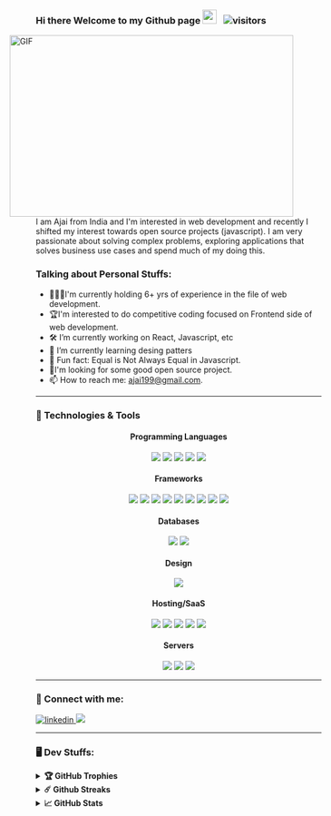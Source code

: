 ### Hi there Welcome to my Github page <img src="https://media.giphy.com/media/hvRJCLFzcasrR4ia7z/giphy.gif" width="25px"> &nbsp; ![visitors](https://visitor-badge.laobi.icu/badge?page_id=ajai-sandy)

<img align="right" alt="GIF" src="https://i.ibb.co/QMLyw1x/code.gif" width="500" height="320" style="vertical-align:middle;margin:0px 50px"/>
I am Ajai from India and I'm interested in web development and recently I shifted my interest towards open source projects (javascript). I am very passionate about solving complex problems, exploring applications that solves business use cases and spend much of my doing this.

### Talking about Personal Stuffs:

- 👨🏽‍💻I'm currently holding 6+ yrs of experience in the file of web development.
- 🏆I'm interested to do competitive coding focused on Frontend side of web development.
- 🛠 I’m currently working on React, Javascript, etc
- 🚀 I’m currently learning desing patters
- 👾 Fun fact: Equal is Not Always Equal in Javascript.
- 🍕I'm looking for some good open source project.
- 📫 How to reach me: ajai199@gmail.com.

---

### 🔧 Technologies & Tools

<div align="center">
<h4>Programming Languages</h4>
    <img src="https://img.shields.io/badge/javascript%20-%23323330.svg?&style=for-the-badge&logo=javascript&logoColor=%23F7DF1E" />
    <img src="https://img.shields.io/badge/html5%20-%23E34F26.svg?&style=for-the-badge&logo=html5&logoColor=white" />
    <img src="https://img.shields.io/badge/css3%20-%231572B6.svg?&style=for-the-badge&logo=css3&logoColor=white" />
    <img src="https://img.shields.io/badge/node.js%20-%2343853D.svg?&style=for-the-badge&logo=node.js&logoColor=white" />
    <img src="https://img.shields.io/badge/php-%23777BB4.svg?&style=for-the-badge&logo=php&logoColor=white" />
<h4>Frameworks</h4>
    <img src="https://img.shields.io/badge/react%20-%2320232a.svg?&style=for-the-badge&logo=react&logoColor=%2361DAFB" />
    <img src="https://img.shields.io/badge/react_native%20-%2320232a.svg?&style=for-the-badge&logo=react&logoColor=%2361DAFB"/>
    <img src="https://img.shields.io/badge/redux%20-%23593d88.svg?&style=for-the-badge&logo=redux&logoColor=white"/>
    <img src="https://img.shields.io/badge/SASS%20-hotpink.svg?&style=for-the-badge&logo=SASS&logoColor=white"/>
    <img src="https://img.shields.io/badge/angular.js%20-%23E23237.svg?&style=for-the-badge&logo=angularjs&logoColor=white"/>
    <img src="https://img.shields.io/badge/express.js%20-%23404d59.svg?&style=for-the-badge"/>
    <img src="https://img.shields.io/badge/webpack%20-%238DD6F9.svg?&style=for-the-badge&logo=webpack&logoColor=black" />
    <img src="https://img.shields.io/badge/bootstrap%20-%23563D7C.svg?&style=for-the-badge&logo=bootstrap&logoColor=white"/>
    <img src="https://img.shields.io/badge/material%20ui%20-%230081CB.svg?&style=for-the-badge&logo=material-ui&logoColor=white"/>
<h4>Databases</h4>
    <img src="https://img.shields.io/badge/mysql-%2300f.svg?&style=for-the-badge&logo=mysql&logoColor=white" />
    <img src="https://img.shields.io/badge/MongoDB-%234ea94b.svg?&style=for-the-badge&logo=mongodb&logoColor=white" />
<h4>Design</h4>
    <img src="https://img.shields.io/badge/markdown-%23000000.svg?&style=for-the-badge&logo=markdown&logoColor=white"/>
<h4>Hosting/SaaS</h4>
    <img src="https://img.shields.io/badge/DigitalOcean-%230167ff.svg?&style=for-the-badge&logo=digitalOcean&logoColor=white"/>
    <img src="https://img.shields.io/badge/AWS%20-%23FF9900.svg?&style=for-the-badge&logo=amazon-aws&logoColor=white"/>
    <img src="https://img.shields.io/badge/Google%20Cloud%20-%234285F4.svg?&style=for-the-badge&logo=google-cloud&logoColor=white"/>
    <img src="https://img.shields.io/badge/azure%20-%230072C6.svg?&style=for-the-badge&logo=azure-devops&logoColor=white"/>
    <img src="https://img.shields.io/badge/heroku%20-%23430098.svg?&style=for-the-badge&logo=heroku&logoColor=white" />
<h4>Servers</h4>
    <img src="https://img.shields.io/badge/nginx%20-%23009639.svg?&style=for-the-badge&logo=nginx&logoColor=white"/>
    <img src="https://img.shields.io/badge/apache%20-%23D42029.svg?&style=for-the-badge&logo=apache&logoColor=white"/>
    <img src="https://img.shields.io/badge/jenkins%20-%232C5263.svg?&style=for-the-badge&logo=jenkins&logoColor=white"/>
</div>

---
### 📩 Connect with me:

<div>
  <a href="https://www.linkedin.com/in/ajaisandy/">
    <img alt="linkedin" src="https://img.shields.io/badge/LinkedIn-0e76a8?logo=linkedin&logoColor=white&style=for-the-badge"/>
   </a> 
  <a href="https://medium.com/@ajaisandy">
   <img src="https://img.shields.io/badge/medium-%2312100E.svg?&style=for-the-badge&logo=medium&logoColor=white" />
  </a>
</div>

---

### 🖥️ Dev Stuffs:

<details>	
  <summary><b>🏆 GitHub Trophies</b></summary>

  <br/>
  
[![trophy](https://github-profile-trophy.vercel.app/?username=ajai-sandy&theme=flat&column=7&margin-w=10)](https://github.com/ryo-ma/github-profile-trophy)
</details>

<details>	
 <summary><b>☄️ Github Streaks</b></summary>
 
   <br/>
<img src="https://github-readme-streak-stats.herokuapp.com/?user=ajai-sandy" alt="Github Streak Stats">
</details>

<details>	
  <summary><b>📈 GitHub Stats</b></summary>
  
  <br/>
<img height="180em" src="https://github-readme-stats.vercel.app/api?username=ajai-sandy&include_all_commits=true&count_private=true&show_icons=true&title_color=FD9047&icon_color=FD9047&text_color=0C2233&custom_title=Ajai's+GitHub+Stats"/>
<img height="180em" src="https://github-readme-stats.vercel.app/api/top-langs?username=ajai-sandy&count_private=true&layout=compact&title_color=FD9047&icon_color=FD9047&text_color=0C2233"/>
</details>
